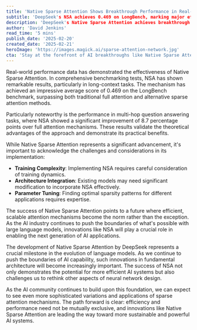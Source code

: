 ```yaml
---
title: 'Native Sparse Attention Shows Breakthrough Performance in Real-World Tests'
subtitle: 'DeepSeek's NSA achieves 0.469 on LongBench, marking major efficiency gains'
description: 'DeepSeek's Native Sparse Attention achieves breakthrough performance in real-world tests, scoring 0.469 on LongBench and showing significant improvements in multi-hop question answering tasks, marking a crucial milestone in efficient AI development.'
author: 'David Jenkins'
read_time: '5 mins'
publish_date: '2025-02-20'
created_date: '2025-02-21'
heroImage: 'https://images.magick.ai/sparse-attention-network.jpg'
cta: 'Stay at the forefront of AI breakthroughs like Native Sparse Attention - follow us on LinkedIn for daily updates on the latest developments in AI technology!'
---
```


Real-world performance data has demonstrated the effectiveness of Native Sparse Attention. In comprehensive benchmarking tests, NSA has shown remarkable results, particularly in long-context tasks. The mechanism has achieved an impressive average score of 0.469 on the LongBench benchmark, surpassing both traditional full attention and alternative sparse attention methods.

Particularly noteworthy is the performance in multi-hop question answering tasks, where NSA showed a significant improvement of 8.7 percentage points over full attention mechanisms. These results validate the theoretical advantages of the approach and demonstrate its practical benefits.

While Native Sparse Attention represents a significant advancement, it's important to acknowledge the challenges and considerations in its implementation:

- **Training Complexity**: Implementing NSA requires careful consideration of training dynamics.
- **Architecture Integration**: Existing models may need significant modification to incorporate NSA effectively.
- **Parameter Tuning**: Finding optimal sparsity patterns for different applications requires expertise.

The success of Native Sparse Attention points to a future where efficient, scalable attention mechanisms become the norm rather than the exception. As the AI industry continues to push the boundaries of what's possible with large language models, innovations like NSA will play a crucial role in enabling the next generation of AI applications.

The development of Native Sparse Attention by DeepSeek represents a crucial milestone in the evolution of language models. As we continue to push the boundaries of AI capability, such innovations in fundamental architecture will become increasingly important. The success of NSA not only demonstrates the potential for more efficient AI systems but also challenges us to rethink other aspects of neural network design.

As the AI community continues to build upon this foundation, we can expect to see even more sophisticated variations and applications of sparse attention mechanisms. The path forward is clear: efficiency and performance need not be mutually exclusive, and innovations like Native Sparse Attention are leading the way toward more sustainable and powerful AI systems.